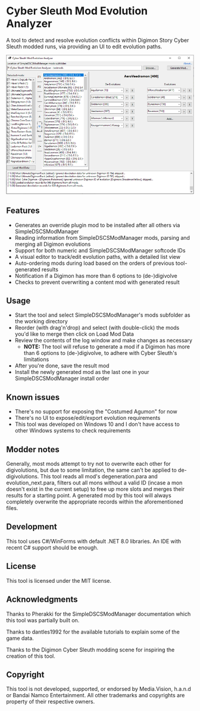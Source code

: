 # Cyber Sleuth Mod Evolution Analyzer

A tool to detect and resolve evolution conflicts within Digimon Story Cyber Sleuth modded runs, via providing an UI to edit evolution paths.

![screenshot](screenshot.png)

## Features

- Generates an override plugin mod to be installed after all others via SimpleDSCSModManager
- Reading information from SimpleDSCSModManager mods, parsing and merging all Digimon evolutions
- Support for both numeric and SimpleDSCSModManager softcode IDs
- A visual editor to track/edit evolution paths, with a detailed list view
- Auto-ordering mods during load based on the orders of previous tool-generated results
- Notification if a Digimon has more than 6 options to (de-)digivolve
- Checks to prevent overwriting a content mod with generated result

## Usage

- Start the tool and select SimpleDSCSModManager's mods subfolder as the working directory
- Reorder (with drag'n'drop) and select (with double-click) the mods you'd like to merge then click on Load Mod Data
- Review the contents of the log window and make changes as necessary
  - **NOTE:** The tool will refuse to generate a mod if a Digimon has more than 6 options to (de-)digivolve, to adhere with Cyber Sleuth's limitations
- After you're done, save the result mod
- Install the newly generated mod as the last one in your SimpleDSCSModManager install order

## Known issues

- There's no support for exposing the "Costumed Agumon" for now
- There's no UI to expose/edit/export evolution requirements
- This tool was developed on Windows 10 and I don't have access to other Windows systems to check requirements

## Modder notes

Generally, most mods attempt to try not to overwrite each other for digivolutions, but due to some limitation, the same can't be applied to de-digivolutions. This tool reads all mod's degeneration.para and evolution_next.para, filters out all mons without a valid ID (incase a mon doesn't exist in the current setup) to free up more slots and merges their results for a starting point. A generated mod by this tool will always completely overwrite the appropriate records within the aforementioned files.

## Development

This tool uses C#/WinForms with default .NET 8.0 libraries. An IDE with recent C# support should be enough.

## License

This tool is licensed under the MIT license.

## Acknowledgments

Thanks to Pherakki for the SimpleDSCSModManager documentation which this tool was partially built on.

Thanks to dantles1992 for the available tutorials to explain some of the game data.

Thanks to the Digimon Cyber Sleuth modding scene for inspiring the creation of this tool.

## Copyright

This tool is not developed, supported, or endorsed by Media.Vision, h.a.n.d or Bandai Namco Entertainment. All other trademarks and copyrights are property of their respective owners.
